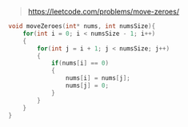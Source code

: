 > https://leetcode.com/problems/move-zeroes/

``` c
void moveZeroes(int* nums, int numsSize){
    for(int i = 0; i < numsSize - 1; i++)
    {
        for(int j = i + 1; j < numsSize; j++)
        {
            if(nums[i] == 0)
            {
                nums[i] = nums[j];
                nums[j] = 0;
            }
        }
    }
}
```